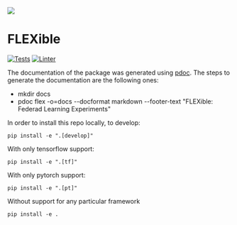 ![](https://twemoji.maxcdn.com/v/latest/72x72/1f938.png)

# FLEXible

[![Tests](https://github.com/FLEXible-FL/FLEX-framework/actions/workflows/pytest.yml/badge.svg)](https://github.com/FLEXible-FL/FLEX-framework/actions/workflows/pytest.yml)
[![Linter](https://github.com/FLEXible-FL/FLEX-framework/actions/workflows/trunk.yml/badge.svg)](https://github.com/FLEXible-FL/FLEX-framework/actions/workflows/trunk.yml)

The documentation of the package was generated using [pdoc](https://pdoc3.github.io/pdoc/). The steps to generate the documentation are the following ones:
- mkdir docs
- pdoc flex -o=docs --docformat markdown --footer-text "FLEXible: Federad Learning Experiments"

In order to install this repo locally, to develop:

``
    pip install -e ".[develop]"
``

With only tensorflow support:

``
    pip install -e ".[tf]"
``

With only pytorch support:

``
    pip install -e ".[pt]"
``

Without support for any particular framework

``
    pip install -e .
``
